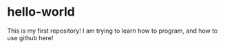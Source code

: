 # hello-world
This is my first repository!
I am trying to learn how to program, and how to use github here!
